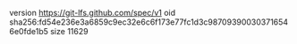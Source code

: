version https://git-lfs.github.com/spec/v1
oid sha256:fd54e236e3a6859c9ec32e6c6f173e77fc1d3c987093900303716546e0fde1b5
size 11629
